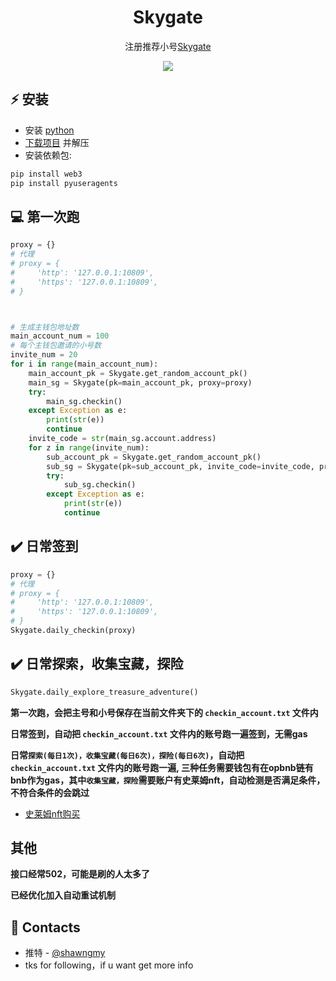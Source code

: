 <h1 align="center">Skygate</h1>

<p align="center">注册推荐小号<a href="https://skygate.skyarkchronicles.com/">Skygate</a></p>
<p align="center">
<img src="https://img.shields.io/badge/python-3670A0?style=for-the-badge&logo=python&logoColor=ffdd54">
</p>

## ⚡ 安装
+ 安装 [python](https://www.google.com/search?client=opera&q=how+install+python)
+ [下载项目](https://sites.northwestern.edu/researchcomputing/resources/downloading-from-github) 并解压
+ 安装依赖包:
```python
pip install web3
pip install pyuseragents
```

## 💻 第一次跑
```python
proxy = {}
# 代理
# proxy = {
#     'http': '127.0.0.1:10809',
#     'https': '127.0.0.1:10809',
# }



# 生成主钱包地址数
main_account_num = 100
# 每个主钱包邀请的小号数
invite_num = 20
for i in range(main_account_num):
    main_account_pk = Skygate.get_random_account_pk()
    main_sg = Skygate(pk=main_account_pk, proxy=proxy)
    try:
        main_sg.checkin()
    except Exception as e:
        print(str(e))
        continue
    invite_code = str(main_sg.account.address)
    for z in range(invite_num):
        sub_account_pk = Skygate.get_random_account_pk()
        sub_sg = Skygate(pk=sub_account_pk, invite_code=invite_code, proxy=proxy)
        try:
            sub_sg.checkin()
        except Exception as e:
            print(str(e))
            continue
```

## ✔️ 日常签到
```python
proxy = {}
# 代理
# proxy = {
#     'http': '127.0.0.1:10809',
#     'https': '127.0.0.1:10809',
# }
Skygate.daily_checkin(proxy)
```

## ✔️ 日常探索，收集宝藏，探险
```python
Skygate.daily_explore_treasure_adventure()
```
**第一次跑，会把主号和小号保存在当前文件夹下的 ```checkin_account.txt``` 文件内**

**日常签到，自动把 ```checkin_account.txt``` 文件内的账号跑一遍签到，无需gas**

**日常```探索(每日1次)，收集宝藏(每日6次)，探险(每日6次)```，自动把 ```checkin_account.txt``` 文件内的账号跑一遍, 三种任务需要钱包有在opbnb链有bnb作为gas，其中```收集宝藏，探险```需要账户有史莱姆nft，自动检测是否满足条件，不符合条件的会跳过**

+ [史莱姆nft购买](https://element.market/collections/skygate)


## 其他
**接口经常502，可能是刷的人太多了**

**已经优化加入自动重试机制**

## 📧 Contacts
+ 推特 - [@shawngmy](https://twitter.com/shawngmy)
+ tks for following，if u want get more info